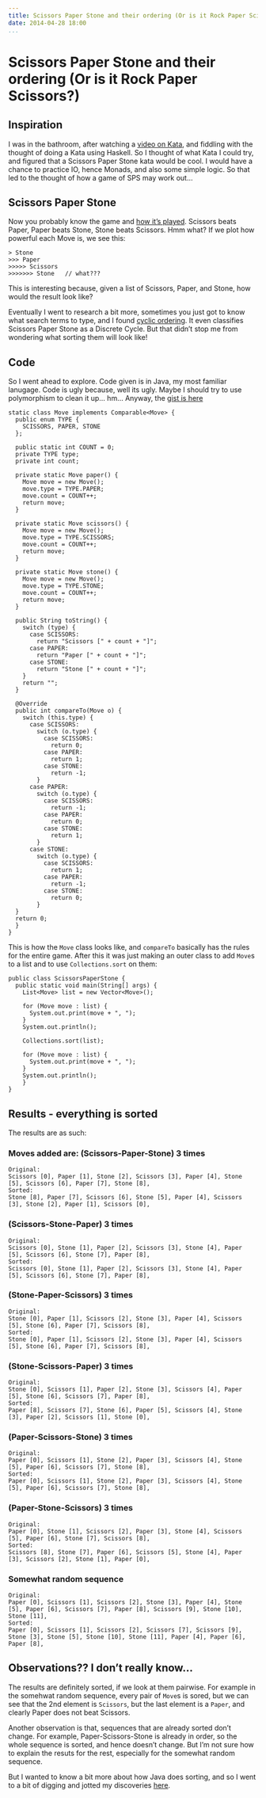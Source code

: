 ```yaml
---
title: Scissors Paper Stone and their ordering (Or is it Rock Paper Scissors?)
date: 2014-04-28 18:00
...
```


Scissors Paper Stone and their ordering (Or is it Rock Paper Scissors?)
=======================================================================

Inspiration
-----------

I was in the bathroom, after watching a [video on
Kata](https://www.youtube.com/watch?v=WBJ3hdcM7G8), and fiddling with
the thought of doing a Kata using Haskell. So I thought of what Kata I
could try, and figured that a Scissors Paper Stone kata would be cool. I
would have a chance to practice IO, hence Monads, and also some simple
logic. So that led to the thought of how a game of SPS may work out…

Scissors Paper Stone
--------------------

Now you probably know the game and [how it’s
played](http://worldrps.com/game-basics). Scissors beats Paper, Paper
beats Stone, Stone beats Scissors. Hmm what? If we plot how powerful
each Move is, we see this:

    > Stone
    >>> Paper
    >>>>> Scissors
    >>>>>>> Stone   // what???

This is interesting because, given a list of Scissors, Paper, and Stone,
how would the result look like?

Eventually I went to research a bit more, sometimes you just got to know
what search terms to type, and I found [cyclic
ordering](https://en.wikipedia.org/wiki/Cyclic_order). It even
classifies Scissors Paper Stone as a Discrete Cycle. But that didn’t
stop me from wondering what sorting them will look like!

Code
----

So I went ahead to explore. Code given is in Java, my most familiar
lanugage. Code is ugly because, well its ugly. Maybe I should try to use
polymorphism to clean it up… hm… Anyway, the [gist is
here](https://gist.github.com/ngzhian/11373536 "GitHub Gist for this experiment")

``` {.sourceCode .java}
static class Move implements Comparable<Move> {
  public enum TYPE {
    SCISSORS, PAPER, STONE
  };

  public static int COUNT = 0;
  private TYPE type;
  private int count;

  private static Move paper() {
    Move move = new Move();
    move.type = TYPE.PAPER;
    move.count = COUNT++;
    return move;
  }

  private static Move scissors() {
    Move move = new Move();
    move.type = TYPE.SCISSORS;
    move.count = COUNT++;
    return move;
  }

  private static Move stone() {
    Move move = new Move();
    move.type = TYPE.STONE;
    move.count = COUNT++;
    return move;
  }

  public String toString() {
    switch (type) {
      case SCISSORS:
        return "Scissors [" + count + "]";
      case PAPER:
        return "Paper [" + count + "]";
      case STONE:
        return "Stone [" + count + "]";
    }
    return "";
  }

  @Override
  public int compareTo(Move o) {
    switch (this.type) {
      case SCISSORS:
        switch (o.type) {
          case SCISSORS:
            return 0;
          case PAPER:
            return 1;
          case STONE:
            return -1;
        }
      case PAPER:
        switch (o.type) {
          case SCISSORS:
            return -1;
          case PAPER:
            return 0;
          case STONE:
            return 1;
        }
      case STONE:
        switch (o.type) {
          case SCISSORS:
            return 1;
          case PAPER:
            return -1;
          case STONE:
            return 0;
        }
  }
  return 0;
  }
}
```

This is how the `Move` class looks like, and `compareTo` basically has
the rules for the entire game. After this it was just making an outer
class to add `Move`s to a list and to use `Collections.sort` on them:

``` {.sourceCode .java}
public class ScissorsPaperStone {
  public static void main(String[] args) {
    List<Move> list = new Vector<Move>();

    for (Move move : list) {
      System.out.print(move + ", ");
    }
    System.out.println();

    Collections.sort(list);

    for (Move move : list) {
      System.out.print(move + ", ");
    }
    System.out.println();
    }
}
```

Results - everything is sorted
------------------------------

The results are as such:

### Moves added are: (Scissors-Paper-Stone) 3 times

    Original:
    Scissors [0], Paper [1], Stone [2], Scissors [3], Paper [4], Stone [5], Scissors [6], Paper [7], Stone [8], 
    Sorted:
    Stone [8], Paper [7], Scissors [6], Stone [5], Paper [4], Scissors [3], Stone [2], Paper [1], Scissors [0], 

### (Scissors-Stone-Paper) 3 times

    Original:
    Scissors [0], Stone [1], Paper [2], Scissors [3], Stone [4], Paper [5], Scissors [6], Stone [7], Paper [8], 
    Sorted:
    Scissors [0], Stone [1], Paper [2], Scissors [3], Stone [4], Paper [5], Scissors [6], Stone [7], Paper [8], 

### (Stone-Paper-Scissors) 3 times

    Original:
    Stone [0], Paper [1], Scissors [2], Stone [3], Paper [4], Scissors [5], Stone [6], Paper [7], Scissors [8], 
    Sorted:
    Stone [0], Paper [1], Scissors [2], Stone [3], Paper [4], Scissors [5], Stone [6], Paper [7], Scissors [8], 

### (Stone-Scissors-Paper) 3 times

    Original:
    Stone [0], Scissors [1], Paper [2], Stone [3], Scissors [4], Paper [5], Stone [6], Scissors [7], Paper [8], 
    Sorted:
    Paper [8], Scissors [7], Stone [6], Paper [5], Scissors [4], Stone [3], Paper [2], Scissors [1], Stone [0], 

### (Paper-Scissors-Stone) 3 times

    Original:
    Paper [0], Scissors [1], Stone [2], Paper [3], Scissors [4], Stone [5], Paper [6], Scissors [7], Stone [8], 
    Sorted:
    Paper [0], Scissors [1], Stone [2], Paper [3], Scissors [4], Stone [5], Paper [6], Scissors [7], Stone [8], 

### (Paper-Stone-Scissors) 3 times

    Original:
    Paper [0], Stone [1], Scissors [2], Paper [3], Stone [4], Scissors [5], Paper [6], Stone [7], Scissors [8], 
    Sorted:
    Scissors [8], Stone [7], Paper [6], Scissors [5], Stone [4], Paper [3], Scissors [2], Stone [1], Paper [0], 

### Somewhat random sequence

    Original:
    Paper [0], Scissors [1], Scissors [2], Stone [3], Paper [4], Stone [5], Paper [6], Scissors [7], Paper [8], Scissors [9], Stone [10], Stone [11], 
    Sorted:
    Paper [0], Scissors [1], Scissors [2], Scissors [7], Scissors [9], Stone [3], Stone [5], Stone [10], Stone [11], Paper [4], Paper [6], Paper [8], 

Observations?? I don’t really know…
-----------------------------------

The results are definitely sorted, if we look at them pairwise. For
example in the somehwat random sequence, every pair of `Move`s is sored,
but we can see that the 2nd element is `Scissors`, but the last element
is a `Paper`, and clearly Paper does not beat Scissors.

Another observation is that, sequences that are already sorted don’t
change. For example, Paper-Scissors-Stone is already in order, so the
whole sequence is sorted, and hence doesn’t change. But I’m not sure how
to explain the resuts for the rest, especially for the somewhat random
sequence.

But I wanted to know a bit more about how Java does sorting, and so I
went to a bit of digging and jotted my discoveries
[here](../posts/2014-04-28-how-java-sorts-objects.html "A journey to discover how Java sorts objects").
